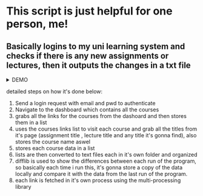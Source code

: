 # This script is just helpful for one person, me!

**Basically logins to my uni learning system and checks if there is any new assignments or lectures, then it outputs the changes in a txt file**
---
<details>
  <summary>DEMO</summary>
  ![demo](demo\lazychick.gif)
</details>


detailed steps on how it's done below:
1. Send a login request with email and pwd to authenticate
2. Navigate to the dashboard which contains all the courses
3. grabs all the links for the courses from the dashoard and then stores them in a list
4. uses the courses links list to visit each course and grab all the titles from it's page (assignment title , lecture title and any title it's gonna find), also stores the course name aswel
5. stores each course data in a list
6. lists are then converted to text files each in it's own folder and organized
7. difflib is used to show the differences between each run of the program, so basically each time i run this, it's gonna store a copy of the data locally and compare it with the data from the last run of the program.
8. each link is fetched in it's own process using the multi-processing library
